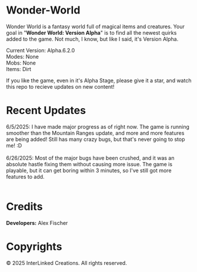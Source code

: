 # Wonder-World
Wonder World is a fantasy world full of magical items and creatures. Your goal in "**Wonder World: Version Alpha**" is to find all the newest quirks added to the game. Not much, I know, but like I said, it's Version Alpha.

Current Version: Alpha.6.2.0<br>
Modes: None<br>
Mobs: None<br>
Items: Dirt<br>

If you like the game, even in it's Alpha Stage, please give it a star, and watch this repo to recieve updates on new content!

# Recent Updates
6/5/2025: I have made major progress as of right now. The game is running smoother than the Mountain Ranges update, and more and more features are being added! Still has many crazy bugs, but that's never going to stop me! :D <br><br>
6/26/2025: Most of the major bugs have been crushed, and it was an absolute hastle fixing them without causing more issue. The game is playable, but it can get boring within 3 minutes, so I've still got more features to add. <br><br>

# Credits
<b>Developers:</b> Alex Fischer

# Copyrights
© 2025 InterLinked Creations. All rights reserved.
